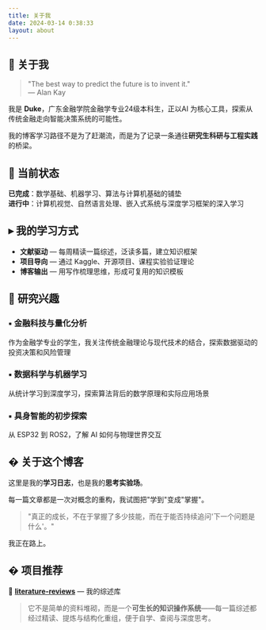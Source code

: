 ```yaml
---
title: 关于我
date: 2024-03-14 0:38:33
layout: about
---
```


## 👤 关于我

> "The best way to predict the future is to invent it."  
> — Alan Kay

我是 **Duke**，广东金融学院金融学专业24级本科生，正以AI 为核心工具，探索从传统金融走向智能决策系统的可能性。

我的博客学习路径不是为了赶潮流，而是为了记录一条通往**研究生科研与工程实践**的桥梁。


## 🔶 当前状态

**已完成**：数学基础、机器学习、算法与计算机基础的铺垫  
**进行中**：计算机视觉、自然语言处理、嵌入式系统与深度学习框架的深入学习


## ▸ 我的学习方式

- **文献驱动** — 每周精读一篇综述，泛读多篇，建立知识框架
- **项目导向** — 通过 Kaggle、开源项目、课程实验验证理论
- **博客输出** — 用写作梳理思维，形成可复用的知识模板


## 🔬 研究兴趣

### ▪️ 金融科技与量化分析
作为金融学专业的学生，我关注传统金融理论与现代技术的结合，探索数据驱动的投资决策和风险管理

### ▪️ 数据科学与机器学习  
从统计学习到深度学习，探索算法背后的数学原理和实际应用场景

### ▪️ 具身智能的初步探索
从 ESP32 到 ROS2，了解 AI 如何与物理世界交互


## � 关于这个博客

这里是我的**学习日志**，也是我的**思考实验场**。

每一篇文章都是一次对概念的重构，我试图把"学到"变成"掌握"。

> "真正的成长，不在于掌握了多少技能，而在于能否持续追问'下一个问题是什么'。"

我正在路上。


## � 项目推荐

🌟 **[literature-reviews](https://github.com/DukeZhu513/literature-reviews)** — 我的综述库

> 它不是简单的资料堆砌，而是一个**可生长的知识操作系统**——每一篇综述都经过精读、提炼与结构化重组，便于自学、查阅与深度思考。
